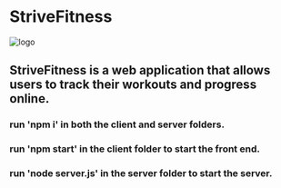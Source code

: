 # StriveFitness
![logo](./client/assets/logos/logo-horizontal.svg)
## StriveFitness is a web application that allows users to track their workouts and progress online.

### run 'npm i' in both the client and server folders.
### run 'npm start' in the client folder to start the front end.
### run 'node server.js' in the server folder to start the server.

###
